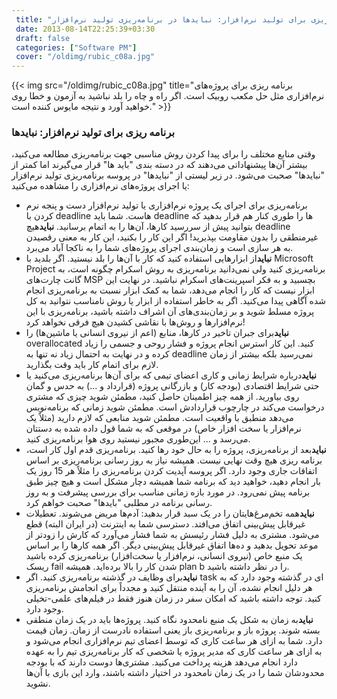```yaml
---
 title: "مقدمه‌ای بر برنامه‌ریزی برای تولید نرم‌افزار: نبایدها در برنامه‌ریزی تولید نرم‌افزار" 
 date: 2013-08-14T22:25:39+03:30
 draft: false 
 categories: ["Software PM"]
 cover: "/oldimg/rubic_c08a.jpg"
---
```


{{< img src="/oldimg/rubic_c08a.jpg" title="برنامه ریزی برای پروژه‌های نرم‌افزاری مثل حل مکعب روبیک است. اگر راه و چاه را بلد نباشید به آزمون و خطا روی خواهید آورد و نتیجه مایوس کننده است." >}}


### برنامه ریزی برای تولید نرم‌افزار: نبایدها



وقتی منابع مختلف را برای پیدا کردن روش مناسبی جهت برنامه‌ریزی مطالعه می‌کنید، بیشتر آن‌ها پیشنهاداتی می‌دهند که در دسته بندی "باید ها" قرار می‌گیرند اما کمتر از "نبایدها" صحبت می‌شود. در زیر لیستی از "نبایدها" در پروسه برنامه‌ریزی تولید نرم‌افزار یا اجرای پروژه‌های نرم‌افزاری را مشاهده می‌کنید:


- برنامه‌ریزی برای اجرای یک پروژه نرم‌افزاری یا تولید نرم‌افزار دست و پنجه نرم کردن با deadline هاست. شما باید deadline ها را طوری کنار هم قرار بدهید که بتوانید پیش از سررسید کارها، آن‌ها را به اتمام برسانید. **نباید**هیچ deadline‌ غیرمنطقی را بدون مقاومت بپذیرید! اگر این کار را بکنید، این کار به معنی رقصیدن به هر سازی است و زمان‌بندی اجرای پروژه‌های شما را به ناکجا آباد می‌برد.
- **نباید**از ابزارهایی استفاده کنید که کار با آن‌ها را بلد نیستید. اگر بلدید با Microsoft Project برنامه‌ریزی کنید ولی نمی‌دانید برنامه‌ریزی به روش اسکرام چگونه است، به گانت چارت‌های MSP بچسبید و به فکر اسپرینت‌های اسکرام نباشید. در نهایت این ابزار نیست که کار را انجام می‌دهد، شما به کمک ابزار نسبت به برنامه‌ریزی انجام شده آگاهی پیدا می‌کنید. اگر به خاطر استفاده از ابزار یا روش نامناسب نتوانید به کل پروژه مسلط شوید و بر زمان‌بندی‌های آن اشراف داشته باشید، برنامه‌ریزی با این نرم‌افزارها و روش‌ها با نقاشی کشیدن هیچ فرقی نخواهد کرد!
- **نباید**برای جبران تاخیر در کارها، منابع (اعم از نیروی انسانی یا ماشین‌ها) را overallocated کنید. این کار استرس انجام پروژه و فشار روحی و جسمی را زیاد کرده و در نهایت به احتمال زیاد نه تنها به deadline نمی‌رسید بلکه بیشتر از زمان لازم برای اتمام کار باید وقت بگذارید.
- **نباید**درباره شرایط‌ زمانی و کاری اعضای تیمی که برای آن‌ها برنامه‌ریزی می‌کنید یا حتی شرایط اقتصادی (بودجه کار) و بازرگانی پروژه (قرارداد و ...) به حدس و گمان روی بیاورید. از همه چیز اطمینان حاصل کنید، مطمئن شوید چیزی که مشتری درخواست می‌کند در چارچوب قراردادش است. مطمئن شوید زمانی که برنامه‌نویس می‌دهد منطبق با واقعیت است. مطمئن شوید منابعی که لازم دارید (مثلاً یک نرم‌افزار یا سخت افزار خاص) در موقعی که به شما قول داده شده به دستتان می‌رسد و ... این‌طوری مجبور نیستید روی هوا برنامه‌ریزی کنید.
- **نباید**بعد از برنامه‌ریزی، پروژه را به حال خود رها کنید. برنامه‌ریزی قدم اول کار است، برنامه ریزی هیچ وقت نهایی نیست. همیشه نیاز به روز رسانی برنامه‌ریزی بر اساس اتفاقات جاری وجود دارد. اگر پروسه آپدیت کردن برنامه‌ریزی را مثلاً هر 15 روز یک بار انجام دهید، خواهید دید که برنامه شما همیشه دچار مشکل است و هیچ چیز طبق برنامه پیش نمی‌رود. در مورد بازه زمانی مناسب برای بررسی پیشرفت و به روز رسانی برنامه در مطلبی "بایدها" صحبت خواهم کرد.
- **نباید**همه تخم‌مرغ‌هایتان را در یک سبد قرار بدهید: آدم‌ها مریض می‌شوند. تعطیلات غیرقابل پیش‌بینی اتفاق می‌افتد. دسترسی شما به اینترنت (در ایران البته) قطع می‌شود. مشتری به دلیل فشار رئیسش به شما فشار می‌آورد که کارش را زودتر از موعد تحویل بدهید و ده‌ها اتفاق غیرقابل پیش‌بینی دیگر. اگر همه کارها را بر اساس یک منبع خاص (نیروی انسانی، نرم‌افزار یا سخت‌افزار) برنامه‌ریزی کرده باشید ریسک fail شدن کار را بالا برده‌اید. همیشه plan b را در نظر داشته باشید.
- **نباید**برای وظایف در گذشته برنامه‌ریزی کنید. اگر task ای در گذشته وجود دارد که به هر دلیل انجام نشده، آن را به آینده منتقل کنید و مجدداً برای انجامش برنامه‌ریزی کنید. توجه داشته باشید که امکان سفر در زمان هنوز فقط در فیلم‌های علمی-تخیلی وجود دارد.
- **نباید**به زمان به شکل یک منبع نامحدود نگاه کنید. پروژه‌ها باید در یک زمان منطقی بسته شوند. پروژه باز و برنامه‌ریزی باز یعنی استفاده نادرست از زمان. زمان قیمت دارد. شما به ازای هر ساعت کاری که توسط اعضای تیم نرم‌افزاری انجام می‌شود و به ازای هر ساعت کاری که مدیر پروژه یا شخصی که کار برنامه‌ریزی تیم را به عهده دارد انجام می‌دهد هزینه پرداخت می‌کنید. مشتری‌ها دوست دارند که با بودجه محدودشان شما را در یک زمان نامحدود در اختیار داشته باشند، وارد این بازی با آن‌ها نشوید.

